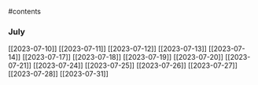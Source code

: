 #contents 
### July
[[2023-07-10]]
[[2023-07-11]]
[[2023-07-12]]
[[2023-07-13]]
[[2023-07-14]]
[[2023-07-17]]
[[2023-07-18]]
[[2023-07-19]]
[[2023-07-20]]
[[2023-07-21]]
[[2023-07-24]]
[[2023-07-25]]
[[2023-07-26]]
[[2023-07-27]]
[[2023-07-28]]
[[2023-07-31]]